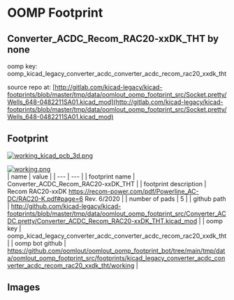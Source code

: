 # OOMP Footprint  
## Converter_ACDC_Recom_RAC20-xxDK_THT  by none  
  
oomp key: oomp_kicad_legacy_converter_acdc_converter_acdc_recom_rac20_xxdk_tht  
  
source repo at: [http://gitlab.com/kicad-legacy/kicad-footprints/blob/master/tmp/data/oomlout_oomp_footprint_src/Socket.pretty/Wells_648-0482211SA01.kicad_mod](http://gitlab.com/kicad-legacy/kicad-footprints/blob/master/tmp/data/oomlout_oomp_footprint_src/Socket.pretty/Wells_648-0482211SA01.kicad_mod)  
## Footprint  
  
[![working_kicad_pcb_3d.png](working_kicad_pcb_3d_600.png)](working_kicad_pcb_3d.png)  
  
[![working.png](working_600.png)](working.png)  
| name | value | 
| --- | --- | 
| footprint name | Converter_ACDC_Recom_RAC20-xxDK_THT | 
| footprint description | Recom RAC20-xxDK https://recom-power.com/pdf/Powerline_AC-DC/RAC20-K.pdf#page=6 Rev. 6/2020 | 
| number of pads | 5 | 
| github path | http://github.com/kicad-legacy/kicad-footprints/blob/master/tmp/data/oomlout_oomp_footprint_src/Converter_ACDC.pretty/Converter_ACDC_Recom_RAC20-xxDK_THT.kicad_mod | 
| oomp key | oomp_kicad_legacy_converter_acdc_converter_acdc_recom_rac20_xxdk_tht | 
| oomp bot github | https://github.com/oomlout/oomlout_oomp_footprint_bot/tree/main/tmp/data/oomlout_oomp_footprint_src/footprints/kicad_legacy_converter_acdc_converter_acdc_recom_rac20_xxdk_tht/working | 
## Images  
